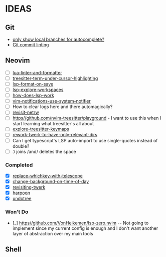 # IDEAS

## Git
   - [only show local branches for autocomplete?](./git-autocomplete-branches.md)
   - [Git commit linting](./git-commit-linting.md)

## Neovim
   - [ ] [lua-linter-and-formatter](./lua-linter-and-formatter.md)
   - [ ] [treesitter-term-under-cursor-highlighting](./treesitter-term-under-cursor-highlighting.md)
   - [ ] [lsp-format-on-save](./lsp-format-on-save.md)
   - [ ] [lsp-explore-workspaces](./lsp-explore-workspaces.md)
   - [ ] [how-does-lsp-work](./how-does-lsp-work.md)
   - [ ] [vim-notifications-use-system-notifier](./vim-notifications-use-system-notifier.md)
   - [ ] How to clear logs here and there automagically?
   - [ ] [revisit-netrw](./revisit-netrw.md)
   - [ ] [https//github.com/nvim-treesitter/playground](https//github.com/nvim-treesitter/playground)
    - I want to use this when I start learning what treesitter's all about
   - [ ] [explore-treesitter-keymaps](./explore-treesitter-keymaps.md)
   - [ ] [rework-twerk-to-have-only-relevant-dirs](./rework-twerk-to-have-only-relevant-dirs.md)
   - [ ] Can I get typescript's LSP auto-import to use single-quotes instead of double?
   - [ ] `J` joins /and/ deletes the space

### Completed
   - [x] [replace-whichkey-with-telescope](./replace-whichkey-with-telescope.md)
   - [x] [change-background-on-time-of-day](./change-background-on-time-of-day.md)
   - [x] [revisiting-twerk](./revisiting-twerk.md)
   - [x] [harpoon](./harpoon.md)
   - [x] [undotree](./undotree.md)

### Won't Do
   - [_] [https//github.com/VonHeikemen/lsp-zero.nvim](./https//github.com/VonHeikemen/lsp-zero.nvim.md)
   -- Not going to implement since my current config is enough and I don't want another layer of abstraction over my main tools

## Shell

